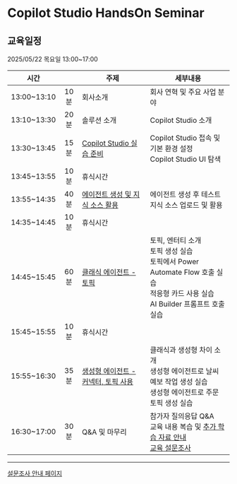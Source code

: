# Copilot Studio HandsOn Seminar

## 교육일정
2025/05/22 목요일 13:00~17:00

|시간||주제|세부내용|
|--|:--:|--|--|
|13:00~13:10|10분|회사소개|회사 연혁 및 주요 사업 분야|
|13:10~13:30|20분|솔루션 소개|Copilot Studio 소개|
|13:30~13:45|15분|[Copilot Studio 실습 준비](https://github.com/FDX-edu/CopilotStudio_Halfday/blob/main/Lab01/Lab01_01.md)|Copilot Studio 접속 및 기본 환경 설정</br>Copilot Studio UI 탐색|
|13:45~13:55|10분|휴식시간||
|13:55~14:35|40분|[에이전트 생성 및 지식 소스 활용](https://github.com/FDX-edu/CopilotStudio_Halfday/blob/main/Lab02/Lab02_01.md)|에이전트 생성 후 테스트</br>지식 소스 업로드 및 활용|
|14:35~14:45|10분|휴식시간||
|14:45~15:45|60분|[클래식 에이전트 - 토픽](https://github.com/FDX-edu/CopilotStudio_Halfday/blob/main/Lab03/Lab03_01.md)|토픽, 엔터티 소개</br>토픽 생성 실습</br>토픽에서 Power Automate Flow 호출 실습</br>적응형 카드 사용 실습</br>AI Builder 프롬프트 호출 실습|
|15:45~15:55|10분|휴식시간||
|15:55~16:30|35분|[생성형 에이전트 - 커넥터, 토픽 사용](https://github.com/FDX-edu/CopilotStudio_Halfday/blob/main/Lab04/Lab04_01.md)|클래식과 생성형 차이 소개</br>생성형 에이전트로 날씨 예보 작업 생성 실습</br>생성형 에이전트로 주문 토픽 생성 실습|
|16:30~17:00|30분|Q&A 및 마무리|참가자 질의응답 Q&A</br>교육 내용 복습 및 [추가 학습 자료 안내](https://github.com/FDX-edu/CopilotStudio_Halfday/blob/main/%EC%B6%94%EA%B0%80%EC%9E%90%EB%A3%8C/%EC%B6%94%EA%B0%80%20%EC%9E%90%EB%A3%8C.md)</br>[교육 설문조사](https://rpakr.com/feed3)|

---

[설문조사 안내 페이지](https://rpakr.com/교육완료3)
